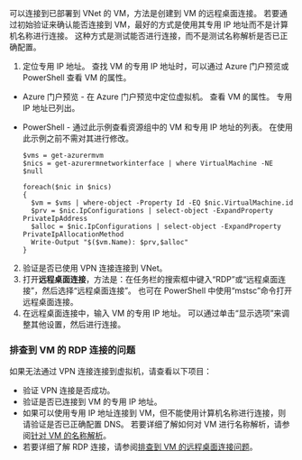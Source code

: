 可以连接到已部署到 VNet 的 VM，方法是创建到 VM 的远程桌面连接。 若要通过初始验证来确认能否连接到 VM，最好的方式是使用其专用 IP 地址而不是计算机名称进行连接。 这种方式是测试能否进行连接，而不是测试名称解析是否已正确配置。

1. 定位专用 IP 地址。 查找 VM 的专用 IP 地址时，可以通过 Azure 门户预览或 PowerShell 查看 VM 的属性。

  - Azure 门户预览 - 在 Azure 门户预览中定位虚拟机。 查看 VM 的属性。 专用 IP 地址已列出。

  - PowerShell - 通过此示例查看资源组中的 VM 和专用 IP 地址的列表。 在使用此示例之前不需对其进行修改。

        $vms = get-azurermvm
        $nics = get-azurermnetworkinterface | where VirtualMachine -NE $null

        foreach($nic in $nics)
        {
          $vm = $vms | where-object -Property Id -EQ $nic.VirtualMachine.id
          $prv = $nic.IpConfigurations | select-object -ExpandProperty PrivateIpAddress
          $alloc = $nic.IpConfigurations | select-object -ExpandProperty PrivateIpAllocationMethod
          Write-Output "$($vm.Name): $prv,$alloc"
        }

2. 验证是否已使用 VPN 连接连接到 VNet。
3. 打开**远程桌面连接**，方法是：在任务栏的搜索框中键入“RDP”或“远程桌面连接”，然后选择“远程桌面连接”。 也可在 PowerShell 中使用“mstsc”命令打开远程桌面连接。 
4. 在远程桌面连接中，输入 VM 的专用 IP 地址。 可以通过单击“显示选项”来调整其他设置，然后进行连接。

### <a name="to-troubleshoot-an-rdp-connection-to-a-vm"></a>排查到 VM 的 RDP 连接的问题

如果无法通过 VPN 连接连接到虚拟机，请查看以下项目：

- 验证 VPN 连接是否成功。
- 验证是否已连接到 VM 的专用 IP 地址。
- 如果可以使用专用 IP 地址连接到 VM，但不能使用计算机名称进行连接，则请验证是否已正确配置 DNS。 若要详细了解如何对 VM 进行名称解析，请参阅[针对 VM 的名称解析](/documentation/articles/virtual-networks-name-resolution-for-vms-and-role-instances/)。
- 若要详细了解 RDP 连接，请参阅[排查到 VM 的远程桌面连接问题](/documentation/articles/virtual-machines-windows-troubleshoot-rdp-connection/)。